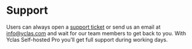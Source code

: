 # Support

Users can always open a [support ticket](https://yclas.com/panel/support/new) or send us an email at info@yclas.com and wait for our team members to get back to you. With Yclas Self-hosted Pro you'll get full support during working days.
